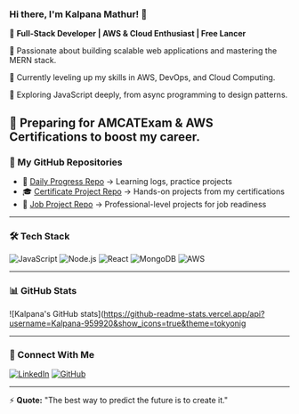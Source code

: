 ### Hi there, I'm Kalpana Mathur! 👋

🚀 **Full-Stack Developer | AWS & Cloud Enthusiast | Free Lancer**

🔹 Passionate about building scalable web applications and mastering the MERN stack.

🔹 Currently leveling up my skills in AWS, DevOps, and Cloud Computing.

🔹 Exploring JavaScript deeply, from async programming to design patterns.

🔹 Preparing for **AMCATExam** & **AWS Certifications** to boost my career.
---

### 📂 My GitHub Repositories
- 📌 [Daily Progress Repo](https://github.com/your-username/daily-progress) → Learning logs, practice projects
- 🎓 [Certificate Project Repo](https://github.com/your-username/certifications) → Hands-on projects from my certifications
- 💼 [Job Project Repo](https://github.com/your-username/job-projects) → Professional-level projects for job readiness

---

### 🛠️ Tech Stack
![JavaScript](https://img.shields.io/badge/JavaScript-F7DF1E?style=for-the-badge&logo=javascript&logoColor=black)
![Node.js](https://img.shields.io/badge/Node.js-339933?style=for-the-badge&logo=nodedotjs&logoColor=white)
![React](https://img.shields.io/badge/React-20232A?style=for-the-badge&logo=react&logoColor=61DAFB)
![MongoDB](https://img.shields.io/badge/MongoDB-47A248?style=for-the-badge&logo=mongodb&logoColor=white)
![AWS](https://img.shields.io/badge/AWS-FF9900?style=for-the-badge&logo=amazonaws&logoColor=white)

---

### 📊 GitHub Stats
![Kalpana's GitHub stats](https://github-readme-stats.vercel.app/api?username=Kalpana-959920&show_icons=true&theme=tokyonig

---

### 🔗 Connect With Me
[![LinkedIn](https://img.shields.io/badge/LinkedIn-0A66C2?style=for-the-badge&logo=linkedin&logoColor=white)](https://www.linkedin.com/in/your-profile)
[![GitHub](https://img.shields.io/badge/GitHub-181717?style=for-the-badge&logo=github&logoColor=white)](https://github.com/Kalpana-959920)

---

⚡ **Quote:** "The best way to predict the future is to create it."
